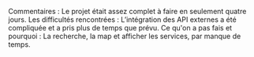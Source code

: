 Commentaires : Le projet était assez complet à faire en seulement quatre jours. 
Les difficultés rencontrées : L’intégration des API externes a été compliquée et a pris plus de temps que prévu.
Ce qu'on a pas fais et pourquoi : La recherche, la map et afficher les services, par manque de temps.

